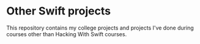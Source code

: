 # Other Swift projects

This repository contains my college projects and projects I've done during courses other than Hacking With Swift courses.
